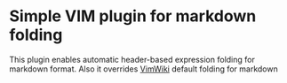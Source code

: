 # Simple VIM plugin for markdown folding

This plugin enables automatic header-based expression folding for markdown format. Also it overrides [VimWiki](https://github.com/vimwiki/vimwiki) default folding for markdown


